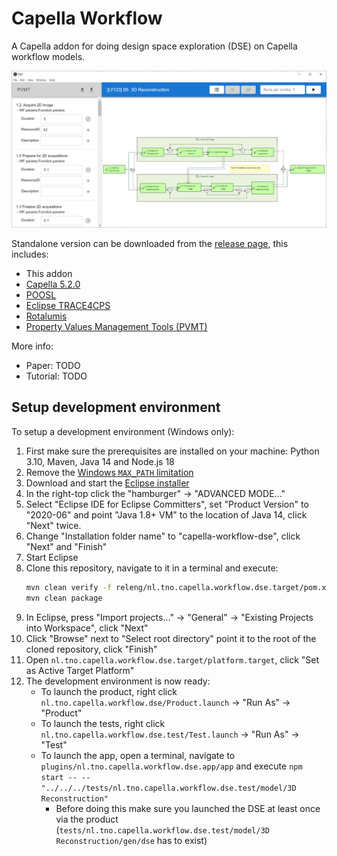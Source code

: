 # Capella Workflow 

A Capella addon for doing design space exploration (DSE) on Capella workflow models. 

![](images/dse.png)

Standalone version can be downloaded from the [release page](https://github.com/TNO/capella-workflow-dse/releases), this includes:
- This addon
- [Capella 5.2.0](https://www.eclipse.org/capella/)
- [POOSL](https://www.poosl.org/)
- [Eclipse TRACE4CPS](https://projects.eclipse.org/projects/technology.trace4cps)
- [Rotalumis](https://www.es.ele.tue.nl/poosl/Tools/rotalumis/)
- [Property Values Management Tools (PVMT)](https://www.eclipse.org/capella/addons.html)

More info:
- Paper: TODO
- Tutorial: TODO

## Setup development environment
To setup a development environment (Windows only):
1. First make sure the prerequisites are installed on your machine: Python 3.10, Maven, Java 14 and Node.js 18
1. Remove the [Windows `MAX_PATH` limitation](https://docs.python.org/3/using/windows.html#removing-the-max-path-limitation)
1. Download and start the [Eclipse installer](https://www.eclipse.org/downloads/)
1. In the right-top click the "hamburger" -> "ADVANCED MODE..."
1. Select "Eclipse IDE for Eclipse Committers", set "Product Version" to "2020-06" and point "Java 1.8+ VM" to the location of Java 14, click "Next" twice.
1. Change "Installation folder name" to "capella-workflow-dse", click "Next" and "Finish"
1. Start Eclipse
1. Clone this repository, navigate to it in a terminal and execute:
    ```bash
    mvn clean verify -f releng/nl.tno.capella.workflow.dse.target/pom.xml
    mvn clean package
    ```
1. In Eclipse, press "Import projects..." -> "General" -> "Existing Projects into Workspace", click "Next"
1. Click "Browse" next to "Select root directory" point it to the root of the cloned repository, click "Finish"
1. Open `nl.tno.capella.workflow.dse.target/platform.target`, click "Set as Active Target Platform"
1. The development environment is now ready:
    - To launch the product, right click `nl.tno.capella.workflow.dse/Product.launch` -> "Run As" -> "Product"
    - To launch the tests, right click `nl.tno.capella.workflow.dse.test/Test.launch` -> "Run As" -> "Test"
    - To launch the app, open a terminal, navigate to `plugins/nl.tno.capella.workflow.dse.app/app` and execute `npm start -- -- "../../../tests/nl.tno.capella.workflow.dse.test/model/3D Reconstruction"`
        - Before doing this make sure you launched the DSE at least once via the product (`tests/nl.tno.capella.workflow.dse.test/model/3D Reconstruction/gen/dse` has to exist)

